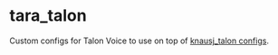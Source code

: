 # tara_talon
Custom configs for Talon Voice to use on top of [knausj_talon configs](https://github.com/knausj85/knausj_talon).
